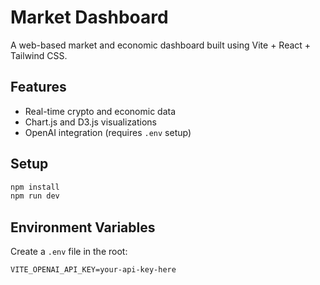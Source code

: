 # Market Dashboard

A web-based market and economic dashboard built using Vite + React + Tailwind CSS.

## Features
- Real-time crypto and economic data
- Chart.js and D3.js visualizations
- OpenAI integration (requires `.env` setup)

## Setup

```bash
npm install
npm run dev
```

## Environment Variables

Create a `.env` file in the root:

```
VITE_OPENAI_API_KEY=your-api-key-here
```
